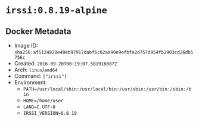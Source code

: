# `irssi:0.8.19-alpine`

## Docker Metadata

- Image ID: `sha256:af5124928e40eb97917dabf6c02aa90e9efbfa2d757d954fb2903cd26db5756c`
- Created: `2016-09-20T00:19:07.581916087Z`
- Arch: `linux`/`amd64`
- Command: `["irssi"]`
- Environment:
  - `PATH=/usr/local/sbin:/usr/local/bin:/usr/sbin:/usr/bin:/sbin:/bin`
  - `HOME=/home/user`
  - `LANG=C.UTF-8`
  - `IRSSI_VERSION=0.8.19`
